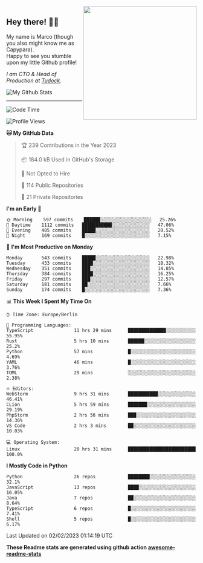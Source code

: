 <img src="https://capypara.de/para_logo.png?a=13" align="right" width="300">

## Hey there! 👋🙃
My name is Marco (though you also might know me as Capypara).  
Happy to see you stumble upon my little Github profile!

*I am CTO & Head of Production at <a href="http://tudock.de">Tudock</a>.*


![My Github Stats](https://github-readme-stats.vercel.app/api?username=theCapypara&show_icons=true&title_color=8ea106&text_color=ffffff&icon_color=8ea106&bg_color=2F343F&hide_border=1)

---
<!--START_SECTION:waka-->
![Code Time](http://img.shields.io/badge/Code%20Time-2%2C099%20hrs%204%20mins-blue)

![Profile Views](http://img.shields.io/badge/Profile%20Views-4-blue)

**🐱 My GitHub Data** 

> 🏆 239 Contributions in the Year 2023
 > 
> 📦 184.0 kB Used in GitHub's Storage 
 > 
> 🚫 Not Opted to Hire
 > 
> 📜 114 Public Repositories 
 > 
> 🔑 21 Private Repositories  
 > 
**I'm an Early 🐤** 

```text
🌞 Morning    597 commits    ██████░░░░░░░░░░░░░░░░░░░   25.26% 
🌆 Daytime    1112 commits   ███████████░░░░░░░░░░░░░░   47.06% 
🌃 Evening    485 commits    █████░░░░░░░░░░░░░░░░░░░░   20.52% 
🌙 Night      169 commits    █░░░░░░░░░░░░░░░░░░░░░░░░   7.15%

```
📅 **I'm Most Productive on Monday** 

```text
Monday       543 commits    █████░░░░░░░░░░░░░░░░░░░░   22.98% 
Tuesday      433 commits    ████░░░░░░░░░░░░░░░░░░░░░   18.32% 
Wednesday    351 commits    ███░░░░░░░░░░░░░░░░░░░░░░   14.85% 
Thursday     384 commits    ████░░░░░░░░░░░░░░░░░░░░░   16.25% 
Friday       297 commits    ███░░░░░░░░░░░░░░░░░░░░░░   12.57% 
Saturday     181 commits    ██░░░░░░░░░░░░░░░░░░░░░░░   7.66% 
Sunday       174 commits    █░░░░░░░░░░░░░░░░░░░░░░░░   7.36%

```


📊 **This Week I Spent My Time On** 

```text
⌚︎ Time Zone: Europe/Berlin

💬 Programming Languages: 
TypeScript               11 hrs 29 mins      ██████████████░░░░░░░░░░░   55.95% 
Rust                     5 hrs 10 mins       ██████░░░░░░░░░░░░░░░░░░░   25.2% 
Python                   57 mins             █░░░░░░░░░░░░░░░░░░░░░░░░   4.69% 
YAML                     46 mins             █░░░░░░░░░░░░░░░░░░░░░░░░   3.76% 
TOML                     29 mins             ░░░░░░░░░░░░░░░░░░░░░░░░░   2.38%

🔥 Editors: 
WebStorm                 9 hrs 31 mins       ███████████░░░░░░░░░░░░░░   46.41% 
CLion                    5 hrs 59 mins       ███████░░░░░░░░░░░░░░░░░░   29.19% 
PhpStorm                 2 hrs 56 mins       ███░░░░░░░░░░░░░░░░░░░░░░   14.36% 
VS Code                  2 hrs 3 mins        ██░░░░░░░░░░░░░░░░░░░░░░░   10.03%

💻 Operating System: 
Linux                    20 hrs 31 mins      █████████████████████████   100.0%

```

**I Mostly Code in Python** 

```text
Python                   26 repos            ████████░░░░░░░░░░░░░░░░░   32.1% 
JavaScript               13 repos            ████░░░░░░░░░░░░░░░░░░░░░   16.05% 
Java                     7 repos             ██░░░░░░░░░░░░░░░░░░░░░░░   8.64% 
TypeScript               6 repos             █░░░░░░░░░░░░░░░░░░░░░░░░   7.41% 
Shell                    5 repos             █░░░░░░░░░░░░░░░░░░░░░░░░   6.17%

```



 Last Updated on 02/02/2023 01:14:19 UTC
<!--END_SECTION:waka-->

**These Readme stats are generated using github action [awesome-readme-stats](https://github.com/anmol098/waka-readme-stats)**
